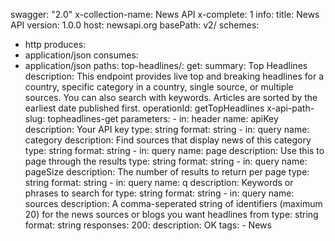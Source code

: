 swagger: "2.0"
x-collection-name: News API
x-complete: 1
info:
  title: News API
  version: 1.0.0
host: newsapi.org
basePath: v2/
schemes:
- http
produces:
- application/json
consumes:
- application/json
paths:
  top-headlines/:
    get:
      summary: Top Headlines
      description: This endpoint provides live top and breaking headlines for a country,
        specific category in a country, single source, or multiple sources. You can
        also search with keywords. Articles are sorted by the earliest date published
        first.
      operationId: getTopHeadlines
      x-api-path-slug: topheadlines-get
      parameters:
      - in: header
        name: apiKey
        description: Your API key
        type: string
        format: string
      - in: query
        name: category
        description: Find sources that display news of this category
        type: string
        format: string
      - in: query
        name: page
        description: Use this to page through the results
        type: string
        format: string
      - in: query
        name: pageSize
        description: The number of results to return per page
        type: string
        format: string
      - in: query
        name: q
        description: Keywords or phrases to search for
        type: string
        format: string
      - in: query
        name: sources
        description: A comma-seperated string of identifiers (maximum 20) for the
          news sources or blogs you want headlines from
        type: string
        format: string
      responses:
        200:
          description: OK
      tags:
      - News